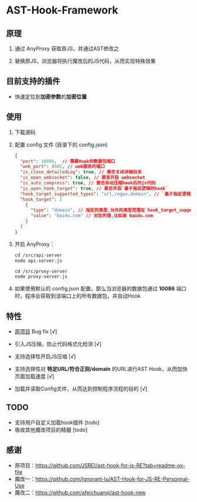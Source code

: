 # AST-Hook-Framework

## 原理

1. 通过 AnyProxy 获取原JS，并通过AST修改之

2. 替换原JS，浏览器将执行魔改后的JS代码，从而实现特殊效果



## 目前支持的插件

- 快速定位到**加密参数**的**加密位置**



## 使用

1. 下载源码

2. 配置 config 文件 (目录下的 config.json)

   ```json
   {
     "port": 10086,  // 需要Hook的数据包端口
     "web_port": 8002, // web服务的端口
     "is_close_detailedLog": true, // 是否关闭详细日志
     "is_open_websocket": false, // 是否开启 websocket
     "is_auto_compress": true, // 是否自动压缩hook后的js代码
     "is_open_hook_target": true, // 是否开启`基于指定逻辑的hook`
     "hook_target_supported_types": "url,regex,domain", // `基于指定逻辑的hook`所支持的type类型
     "hook_target": [
       {
         "type": "domain", // 指定的类型,允许的类型范围在`hook_target_supported_types`
         "value": "baidu.com" // 对应的值,比如说 baidu.com
       }
     ]
   }
   ```

   

3. 开启 AnyProxy：

   ```md
   cd /src/api-server
   node api-server.js
   
   cd /src/proxy-server
   node proxy-server.js
   ```

4. 如果使用默认的 config.json 配置，那么当浏览器的数据包通过 **10086** 端口时，程序会获取到该端口上的所有数据包，并自动Hook

   

## 特性

- [原项目](https://github.com/JSREI/ast-hook-for-js-RE?tab=readme-ov-file) Bug fix [√]

- 引入JS压缩，防止代码格式化检测 [√]

- 支持选择性开启JS压缩  [√]

- 支持选择性对 **特定URL/符合正则/domain** 的URL进行AST Hook，从而加快页面加载速度 [√]

- 加载并读取Config文件，从而达到控制程序流程的目的  [√]

  

## TODO

- 支持用户自定义加载hook插件 [todo]
- 吸收其他魔改项目的精髓  [todo]



## 感谢

- 原项目：https://github.com/JSREI/ast-hook-for-js-RE?tab=readme-ov-file
- 魔改一：https://github.com/lgnorant-lu/AST-Hook-for-JS-RE-Personnal-Use
- 魔改二：https://github.com/afeichuanqi/ast-hook-new

